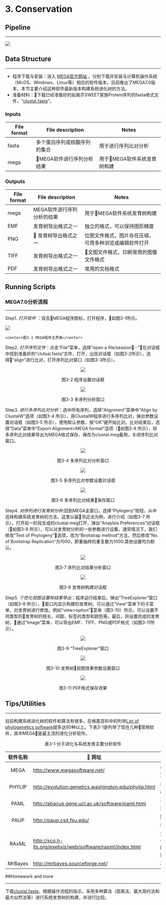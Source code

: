 # 3. Conservation

## Pipeline
***
![](/3.conservation/MEGA软件基本流程.png)



## Data Structure
***
* 程序下载与安装：进入 [MEGA官方网站](http://www.megasoftware.net/) ，分别下载并安装与计算机操作系统（McOS、Windows、Linux等）相应的软件版本。目前推出了MEGA7.0版本，本节主要介绍这种软件最新版本构建系统进化树的方法。 <br>
* 准备材料：下载已经准备好的拟南芥SWEET家族Protein序列的fasta格式文件，“[clustal.fasta](/3.conservation/clustal.fa)”。

### Inputs

|File format |  File description |   Notes  |
|------------|-------------------|---------|
|fasta  |  多个蛋白序列或核酸序列的集合 |用于进行序列比对分析 |
|mega | MEGA软件进行序列分析结果 | 用于MEGA软件系统发育树构建 |


### Outputs

|File format |  File description |   Notes  |
|------------|-------------------|---------|
|mega | MEGA软件进行序列分析的结果 |用于MEGA软件系统发育树构建|
|EMF | 发育树导出格式之一 | 独立的格式，可以保持图形精度|
|PNG | 发育树导出格式之一 |位图文件格式，图片存在压缩，可用多种浏览或编辑软件打开|
|TIFF |发育树导出格式之一 |文图文件格式，印刷常用的图像文件格式 |
|PDF |发育树导出格式之一 |常用的文档格式|


## Running Scripts
### MEGA7.0分析流程
---
Step1. *打开软件* ：双击MEGA程序图标，打开程序，如图3-1所示。

![](/3.conservation/MEGA软件基本流程/2MEGA程序主界面.png)  

    <center>图3-1 MEGA程序主界面</center>


Step2. *打开序列文件*：点击“File”菜单，选择“open a file/session···“，在对话框中找到准备好的”clutsal.fasta“文件，打开，出现对话框（如图3-2所示），选择“align”进行比对，打开序列比对窗口（如图3-3所示）。<br>
<div align=center>

![](/3.conservation/MEGA软件基本流程/3程序设置窗口.png)
</div>
<center>图3-2 程序设置对话框</center>

<div align=center>

![](/3.conservation/MEGA软件基本流程/4多序列分析窗口.png) 
</div>
<center>图3-3 多序列分析窗口</center>



Step3. *进行多序列比对分析*：选中所有序列，选择“Alignment”菜单中“Align by ClustalW”选项（如图3-4 所示），用ClustalW程序进行多序列比对，弹出参数设置对话框（如图3-5 所示），使用默认参数，按“OK”键开始比对。比对结束后，选择“Data”菜单中“Export Alignment>MEGA format”选项（如图3-6 所示），将多序列比对结果导出为MEGA格式保存，保存为clustal.meg备用，关闭序列比对窗口。
<div align=center>

![](/3.conservation/MEGA软件基本流程/5多序列比对分析.png) 
</div>
<center>图3-4 多序列比对分析窗口 </center>
<div align=center>

![](/3.conservation/MEGA软件基本流程/6多序列比对参数设置对话框.png) </div> 
<center>图3-5 多序列比对参数设置对话框 </center>

<div align=center>

![](/3.conservation/MEGA软件基本流程/7多序列比对结果保存.png)
</div> 
<center>图3-6 多序列比对结果保存窗口</center>


Step4. *对序列进行发育树分析*:回到MEGA主窗口，选择“Plylogeny”按钮，从中选择构建系统发育树的方法，这里以最邻近法为例，进行介绍（如图3-7 所示）。打开前一阶段生成的clustal.meg打开，弹出“Anaylsis Preferences”对话框（如图3-8 所示），可以对发育树分析的一些参数进行设置。通常情况下，我们修改“Test of Phylogeny”选项，改为“Bootstrap method”方法，然后修改“No. of Bootstrap Replication”为1000，即重抽样的重复数为1000.其他设置均为默认。
<div align=center>

![](/3.conservation/MEGA软件基本流程/8结果分析.png) 
</div> 
<center>图3-7 序列比对结果分析窗口</center>
<div align=center>

![](/3.conservation/MEGA软件基本流程/9发育树构建对话框.png) 
</div> 
 <center>图3-8 发育树构建对话框</center>




Step5. *个性化视图设置和结果导出*：程序运行结束后，弹出“TreeExplorer”窗口（如图3-9 所示），窗口内显示构建的发育树。可以通过“View”菜单下的子菜单，对发育树进行修改。例如“view>option”菜单（图3-10）所示，可以设置不同类型的发育树的枝长，间距，标签的类型和颜色等。最后，将设置完成的发育树，通过“Image”菜单，可以导出EMF、TIFF、PNG或PDF格式（如图3-11所示）。
<div align=center>

![](/3.conservation/MEGA软件基本流程/10“TreeExplorer”窗口.png)
</div>  
<center>图3-9 “TreeExplorer”窗口</center>
<div align=center>

![](/3.conservation/MEGA软件基本流程/11参数设置窗口.png)
</div> 
<center>图3-10 发育树视图效果参数设置窗口</center>
<div align=center>

![](/3.conservation/MEGA软件基本流程/12PDF输出效果图.png)
</div> 
<center>图3-11  PDF格式保存效果</center>




## Tips/Utilities
---

目前构建系统进化树的软件和算法有很多，在维基百科中的列举[List of phylogenetics software](https://en.wikipedia.org/wiki/List_of_phylogenetics_software)就多达60种以上。下表3-1是列举了现在几种常用软件，其中MEGA是最主流的进化分析软件。<br>

<center>  表3-1 分子进化与系统发育主要分析软件 </center>


| 软件名称       |                       网址           |           说明                      |
|:-------------:|-----------------------------------------|-------------------------------------|
|MEGA        |http://www.megasoftware.net/               |美国宾夕法尼亚州立大学Masatoshi Nei开发的分子进化遗传学分析软件 |
|PHYLIP    |http://evolution.genetics.washington.edu/phylip.html | 美国华盛顿大学Felsenstein开发的一套集成的进化分析工具 |
|PAML       |http://abacus.gene.ucl.ac.uk/software/paml.html | 英国University College London开发，采用最大似然法构树和分子进化模型 |
|PAUP  | http://paup.csit.fsu.edu/    |  国际上最通用的系统树构建软件之一，美国Smithsonion Insitute 开发 |
| RAxML | http://sco.h-its.org/exelixis/web/software/raxml/index.html | 大量数据的最大似然法建树常用方法（软件获取地址：https://github.com/stamatak/standard-RAxML） | 
| MrBayes | http://mrbayes.sourceforge.net/ | 基于贝叶斯方法的建树工具 |



##Homework and more
***
下载[clustal.fasta](/3.conservation/clustal.fa)，根据操作流程的指示，采用多种算法（距离法、最大简约法和最大似然法等）进行系统发育树的构建，并进行比较。



